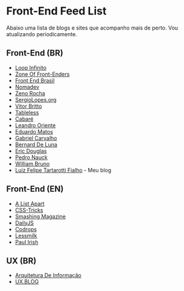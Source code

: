 Front-End Feed List
=========

Abaixo uma lista de blogs e sites que acompanho mais de perto. Vou atualizando periodicamente. 

## Front-End (BR)

* [Loop Infinito](http://loopinfinito.com.br/)
* [Zone Of Front-Enders](http://zofe.com.br/)
* [Front End Brasil](http://www.frontendbrasil.com.br/)
* [Nomadev](http://nomadev.com.br/)
* [Zeno Rocha](http://zenorocha.com/blog)
* [SergioLopes.org](http://sergiolopes.org/)  
* [Vitor Britto](http://www.vitorbritto.com.br/blog)
* [Tableless](http://tableless.com.br/)
* [Cabaré](http://caba.re/)
* [Leandro Oriente](http://leandrooriente.com/) 
* [Eduardo Matos](http://eduardomatos.me/) 
* [Gabriel Carvalho](http://www.carvalhoweb.com/)
* [Bernard De Luna](http://bernarddeluna.com/)
* [Eric Douglas](http://ericdouglas.github.io/)
* [Pedro Nauck](http://pedronauck.com/)
* [William Bruno](http://wbruno.com.br/)
* [Luiz Felipe Tartarotti Fialho](http://www.felipefialho.com/) - Meu blog

## Front-End (EN)

* [A List Apart](http://alistapart.com/)
* [CSS-Tricks](http://css-tricks.com/)
* [Smashing Magazine](http://www.smashingmagazine.com/)
* [DailyJS](http://dailyjs.com/)
* [Codrops](http://tympanus.net/codrops)
* [Lessmilk](http://blog.lessmilk.com/)
* [Paul Irish](http://paulirish.com/)

## UX (BR)

* [Arquitetura De Informação](http://arquiteturadeinformacao.com/)
* [UX.BLOG](http://www.uxdesign.blog.br/)
